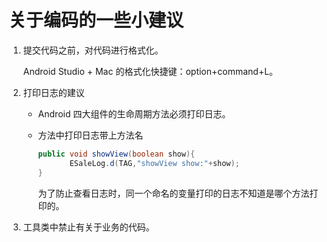 # 关于编码的一些小建议

1. 提交代码之前，对代码进行格式化。

   Android Studio + Mac 的格式化快捷键：option+command+L。

2. 打印日志的建议

   * Android 四大组件的生命周期方法必须打印日志。

   * 方法中打印日志带上方法名

     ```java
     public void showView(boolean show){
     		ESaleLog.d(TAG,"showView show:"+show);
     }
     ```

     为了防止查看日志时，同一个命名的变量打印的日志不知道是哪个方法打印的。

3. 工具类中禁止有关于业务的代码。



